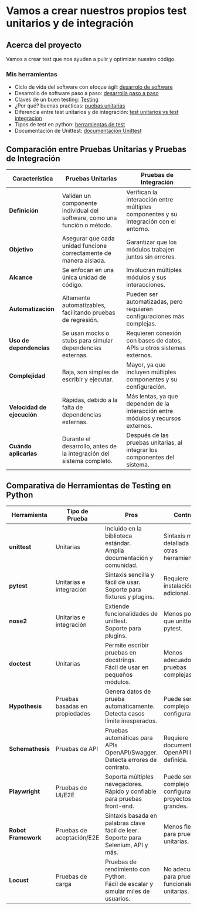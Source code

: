 # Vamos a crear nuestros propios test unitarios y de integración

## Acerca del proyecto
Vamos a crear test que nos ayuden a pulir y optimizar nuestro código.

### Mis herramientas
* Ciclo de vida del software con efoque ágil: [desarrolo de software](https://www.canvia.com/ciclo-vida-desarrollo-software/)
* Desarrollo de software paso a paso: [desarrolla paso a paso](https://www.red-tic.unam.mx/desarrollo-de-software)
* Claves de un buen testing: [Testing](https://www.linkedin.com/pulse/por-qu%C3%A9-el-testing-es-clave-en-desarrollo-de-software-cristian/)
* ¿Por qué? buenas practicas: [puebas unitarias](https://yeeply.com/blog/tendencias-habilidades/que-son-pruebas-unitarias/)
* Diferencia entre test unitarios y de integración: [test unitarios vs test integracion](https://hackernoon.com/lang/es/la-diferencia-entre-pruebas-unitarias-y-pruebas-de-integraci%C3%B3n)
* Tipos de test en python: [herramientas de test](https://openwebinars.net/blog/herramientas-de-testing-en-python/)
* Documentación de Unittest: [documentación Unittest](https://docs.python.org/3/library/unittest.html)


## Comparación entre Pruebas Unitarias y Pruebas de Integración

| **Característica**        | **Pruebas Unitarias**                                                                                   | **Pruebas de Integración**                                                                 |
|---------------------------|--------------------------------------------------------------------------------------------------------|--------------------------------------------------------------------------------------------|
| **Definición**            | Validan un componente individual del software, como una función o método.                            | Verifican la interacción entre múltiples componentes y su integración con el entorno.     |
| **Objetivo**              | Asegurar que cada unidad funcione correctamente de manera aislada.                                   | Garantizar que los módulos trabajen juntos sin errores.                                   |
| **Alcance**               | Se enfocan en una única unidad de código.                                                            | Involucran múltiples módulos y sus interacciones.                                         |
| **Automatización**        | Altamente automatizables, facilitando pruebas de regresión.                                         | Pueden ser automatizadas, pero requieren configuraciones más complejas.                   |
| **Uso de dependencias**   | Se usan mocks o stubs para simular dependencias externas.                                           | Requieren conexión con bases de datos, APIs u otros sistemas externos.                    |
| **Complejidad**           | Baja, son simples de escribir y ejecutar.                                                           | Mayor, ya que incluyen múltiples componentes y su configuración.                          |
| **Velocidad de ejecución**| Rápidas, debido a la falta de dependencias externas.                                               | Más lentas, ya que dependen de la interacción entre módulos y recursos externos.          |
| **Cuándo aplicarlas**     | Durante el desarrollo, antes de la integración del sistema completo.                               | Después de las pruebas unitarias, al integrar los componentes del sistema.                |


## Comparativa de Herramientas de Testing en Python

| **Herramienta**     | **Tipo de Prueba**              | **Pros** | **Contras** |
|---------------------|--------------------------------|----------|-------------|
| **unittest**       | Unitarias                      | Incluido en la biblioteca estándar. <br> Amplia documentación y comunidad. | Sintaxis más detallada que otras herramientas. |
| **pytest**         | Unitarias e integración        | Sintaxis sencilla y fácil de usar. <br> Soporte para fixtures y plugins. | Requiere instalación adicional. |
| **nose2**          | Unitarias e integración        | Extiende funcionalidades de unittest. <br> Soporte para plugins. | Menos popular que unittest y pytest. |
| **doctest**        | Unitarias                      | Permite escribir pruebas en docstrings. <br> Fácil de usar en pequeños módulos. | Menos adecuado para pruebas complejas. |
| **Hypothesis**     | Pruebas basadas en propiedades | Genera datos de prueba automáticamente. <br> Detecta casos límite inesperados. | Puede ser más complejo de configurar. |
| **Schemathesis**   | Pruebas de API                 | Pruebas automáticas para APIs OpenAPI/Swagger. <br> Detecta errores de contrato. | Requiere documentación OpenAPI bien definida. |
| **Playwright**     | Pruebas de UI/E2E              | Soporta múltiples navegadores. <br> Rápido y confiable para pruebas front-end. | Puede ser más complejo de configurar en proyectos grandes. |
| **Robot Framework**| Pruebas de aceptación/E2E      | Sintaxis basada en palabras clave fácil de leer. <br> Soporte para Selenium, API y más. | Menos flexible para pruebas unitarias. |
| **Locust**         | Pruebas de carga               | Pruebas de rendimiento con Python. <br> Fácil de escalar y simular miles de usuarios. | No adecuado para pruebas funcionales o unitarias. |

